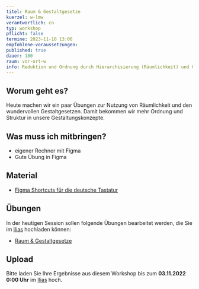 ```yaml
---
titel: Raum & Gestaltgesetze
kuerzel: w-lmw
verantwortlich: cn
typ: workshop
pflicht: false
termine: 2023-11-10 13:00
empfohlene-voraussetzungen:
published: true
dauer: 180
raum: vor-ort-w
info: Reduktion und Ordnung durch Hierarchisierung (Räumlichkeit) und Gestaltgesetze
---
```


## Worum geht es?

Heute machen wir ein paar Übungen zur Nutzung von Räumlichkeit und den wundervollen Gestaltgesetzen. Damit bekommen wir mehr Ordnung und Struktur in unsere Gestaltungskonzepte.

## Was muss ich mitbringen?

-   eigener Rechner mit Figma
-   Gute Übung in Figma

## Material

-   [Figma Shortcuts für die deutsche Tastatur](<https://www.figma.com/proto/q2OVHiUu6hdDiOZLzDmUL9/Shortcuts-(International)?scaling=contain&node-id=9%3A146>)

## Übungen

In der heutigen Session sollen folgende Übungen bearbeitet werden, die Sie im [Ilias](https://ilias.th-koeln.de/goto.php?target=exc_1179477&client_id=ILIAS_FH_Koeln) hochladen können:

-   [Raum & Gestaltgesetze](/mi-bachelor-screendesign/assignments/workshop-003-raum-gestaltgesetze/)

## Upload

Bitte laden Sie Ihre Ergebnisse aus diesem Workshop bis zum **03.11.2022 0:00 Uhr** im [Ilias](https://ilias.th-koeln.de/goto.php?target=exc_1179477&client_id=ILIAS_FH_Koeln) hoch.

<!--
## Sie haben keinen Rechner?
Kein Problem, denn wir haben welche. Allerdings nur Macs. Uuuuuhh. Wenn Sie einen brauchen, bitte rechtzeitig an Volker Schaefer wenden. Unsere Rechner können nur für die Workshops und Trainings ausgeliehen werden. Im MI Pool stehen aber immer Rechner für Sie bereit.
-->
